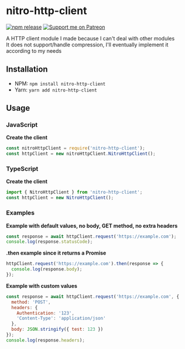 # nitro-http-client
[![npm release](https://img.shields.io/npm/dt/nitro-http-client?style=for-the-badge)](https://www.npmjs.com/package/nitro-http-client)
[![Support me on Patreon](https://img.shields.io/badge/dynamic/json?url=https%3A%2F%2Fwww.patreon.com%2Fapi%2Fcampaigns%2F1177520&query=data.attributes.patron_count&suffix=%20Patrons&color=FF5441&label=Patreon&logo=Patreon&logoColor=FF5441&style=for-the-badge)](https://patreon.com/nitrog0d)

A HTTP client module I made because I can't deal with other modules  
It does not support/handle compression, I'll eventually implement it according to my needs

## Installation

* NPM: `npm install nitro-http-client`  
* Yarn: `yarn add nitro-http-client`

## Usage

### JavaScript
**Create the client**
```js
const nitroHttpClient = require('nitro-http-client');
const httpClient = new nitroHttpClient.NitroHttpClient();
```

### TypeScript
**Create the client**
```ts
import { NitroHttpClient } from 'nitro-http-client';
const httpClient = new NitroHttpClient();
```

### Examples
**Example with default values, no body, GET method, no extra headers**
```js
const response = await httpClient.request('https://example.com');
console.log(response.statusCode);
```

**.then example since it returns a Promise**
```js
httpClient.request('https://example.com').then(response => {
  console.log(response.body);
});

```
**Example with custom values**
```js
const response = await httpClient.request('https://example.com', {
  method: 'POST',
  headers: {
    Authentication: '123',
    'Content-Type': 'application/json'
  },
  body: JSON.stringify({ test: 123 })
});
console.log(response.headers);
```
